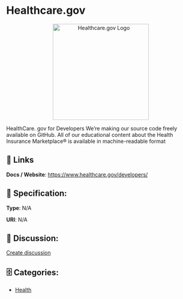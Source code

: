 # Healthcare.gov
<p align="center">
    <img width="256" src="https://raw.githubusercontent.com/apis-list/apis-list/main/apis/healthcare-gov/logo_256x256.png" alt="Healthcare.gov Logo"/>
</p>

HealthCare. gov for Developers We’re making our source code freely available on GitHub. All of our educational content about the Health Insurance Marketplace® is available in machine-readable format

##  🔗 Links
**Docs / Website**: https://www.healthcare.gov/developers/

## 🧬 Specification:
**Type**: N/A

**URI**: N/A

## 💬 Discussion:
[Create discussion](https://github.com/apis-list/apis-list/discussions/new)

## 🗄️ Categories:
- [Health](https://github.com/apis-list/apis-list#health)



